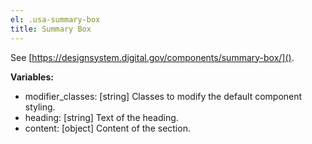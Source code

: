 ```yaml
---
el: .usa-summary-box
title: Summary Box
---
```

See [https://designsystem.digital.gov/components/summary-box/]().

__Variables:__
* modifier_classes: [string] Classes to modify the default component styling.
* heading: [string] Text of the heading.
* content: [object] Content of the section.
